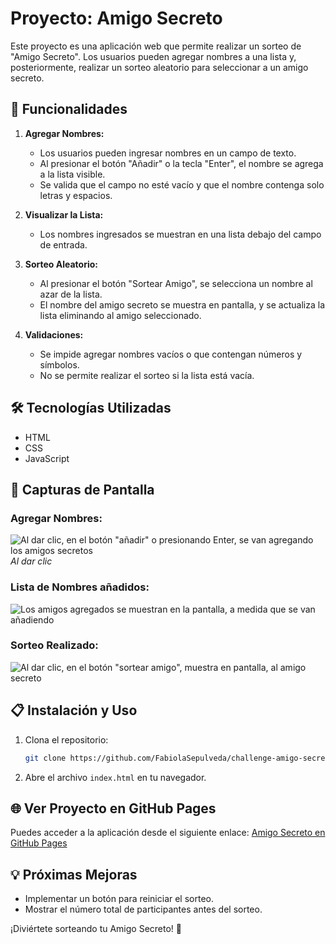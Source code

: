 # Proyecto: Amigo Secreto

Este proyecto es una aplicación web que permite realizar un sorteo de "Amigo Secreto". 
Los usuarios pueden agregar nombres a una lista y, posteriormente, realizar un sorteo 
aleatorio para seleccionar a un amigo secreto.

## 🚀 Funcionalidades

1. **Agregar Nombres:**
   - Los usuarios pueden ingresar nombres en un campo de texto.
   - Al presionar el botón "Añadir" o la tecla "Enter", el nombre se agrega a la lista visible.
   - Se valida que el campo no esté vacío y que el nombre contenga solo letras y espacios.

2. **Visualizar la Lista:**
   - Los nombres ingresados se muestran en una lista debajo del campo de entrada.

3. **Sorteo Aleatorio:**
   - Al presionar el botón "Sortear Amigo", se selecciona un nombre al azar de la lista.
   - El nombre del amigo secreto se muestra en pantalla, y se actualiza la lista eliminando al amigo seleccionado.

4. **Validaciones:**
   - Se impide agregar nombres vacíos o que contengan números y símbolos.
   - No se permite realizar el sorteo si la lista está vacía.

## 🛠️ Tecnologías Utilizadas
- HTML
- CSS
- JavaScript

## 📸 Capturas de Pantalla

### Agregar Nombres:
![Al dar clic, en el botón "añadir" o presionando Enter, se van agregando los amigos secretos](https://github.com/user-attachments/assets/4774896e-6259-4912-9fc0-c26da06ce3bc)
*Al dar clic*

### Lista de Nombres añadidos:
![Los amigos agregados se muestran en la pantalla, a medida que se van añadiendo](https://github.com/user-attachments/assets/c83466ac-3d18-4647-8f46-4c845ee3264d)

### Sorteo Realizado:
![Al dar clic, en el botón "sortear amigo", muestra en pantalla, al amigo secreto](https://github.com/user-attachments/assets/45155a4c-437f-434b-be53-2842b6ed4086)

## 📋 Instalación y Uso
1. Clona el repositorio:
   ```bash
   git clone https://github.com/FabiolaSepulveda/challenge-amigo-secreto.git
   ```
2. Abre el archivo `index.html` en tu navegador.

## 🌐 Ver Proyecto en GitHub Pages
Puedes acceder a la aplicación desde el siguiente enlace:
[Amigo Secreto en GitHub Pages](https://tu-usuario.github.io/amigo-secreto/)

## 💡 Próximas Mejoras
- Implementar un botón para reiniciar el sorteo.
- Mostrar el número total de participantes antes del sorteo.

¡Diviértete sorteando tu Amigo Secreto! 🎉



